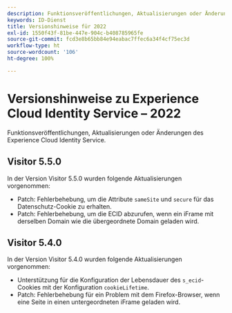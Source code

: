 ```yaml
---
description: Funktionsveröffentlichungen, Aktualisierungen oder Änderungen des Experience Cloud Identity Services.
keywords: ID-Dienst
title: Versionshinweise für 2022
exl-id: 1550f43f-81be-447e-904c-b408785965fe
source-git-commit: fcd3e8b65bb84e94eabac7ffec6a34f4cf75ec3d
workflow-type: ht
source-wordcount: '106'
ht-degree: 100%

---
```


# Versionshinweise zu Experience Cloud Identity Service – 2022

Funktionsveröffentlichungen, Aktualisierungen oder Änderungen des Experience Cloud Identity Service.

## Visitor 5.5.0

In der Version Visitor 5.5.0 wurden folgende Aktualisierungen vorgenommen:

* Patch: Fehlerbehebung, um die Attribute `sameSite` und `secure` für das Datenschutz-Cookie zu erhalten.
* Patch: Fehlerbehebung, um die ECID abzurufen, wenn ein iFrame mit derselben Domain wie die übergeordnete Domain geladen wird.

## Visitor 5.4.0

In der Version Visitor 5.4.0 wurden folgende Aktualisierungen vorgenommen:

* Unterstützung für die Konfiguration der Lebensdauer des `s_ecid`-Cookies mit der Konfiguration `cookieLifetime`.
* Patch: Fehlerbehebung für ein Problem mit dem Firefox-Browser, wenn eine Seite in einen untergeordneten iFrame geladen wird.
